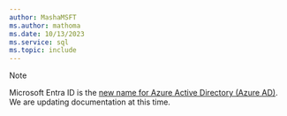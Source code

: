 ```yaml
---
author: MashaMSFT
ms.author: mathoma
ms.date: 10/13/2023
ms.service: sql
ms.topic: include
---
```


> [!NOTE]
> Microsoft Entra ID is the [new name for Azure Active Directory (Azure AD)](/entra/fundamentals/new-name). We are updating documentation at this time.
